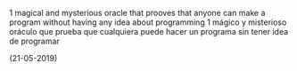 1 magical and mysterious oracle that prooves that anyone can make a program without having any idea about programming
1 mágico y misterioso oráculo que prueba que cualquiera puede hacer un programa sin tener idea de programar

(21-05-2019)
